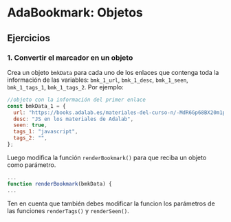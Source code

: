 # AdaBookmark: Objetos

## Ejercicios

### 1. Convertir el marcador en un objeto

Crea un objeto `bmkData` para cada uno de los enlaces que contenga toda la información de las variables: `bmk_1_url`, `bmk_1_desc`, `bmk_1_seen`, `bmk_1_tags_1`, `bmk_1_tags_2`. Por ejemplo:

```js
//objeto con la información del primer enlace
const bmkData_1 = {
  url: "https://books.adalab.es/materiales-del-curso-n/-MdR6Gp68BX20m1pi0z2/modulo-2-programando-la-web/javascript/2_1_intro_a_la_programacion",
  desc: "JS en los materiales de Adalab",
  seen: true,
  tags_1: "javascript",
  tags_2: "",
};
```

Luego modifica la función `renderBookmark()` para que reciba un objeto como parámetro.

```js
...
function renderBookmark(bmkData) {
...
```

Ten en cuenta que también debes modificar la funcion los parámetros de las funciones `renderTags()` y `renderSeen()`.
